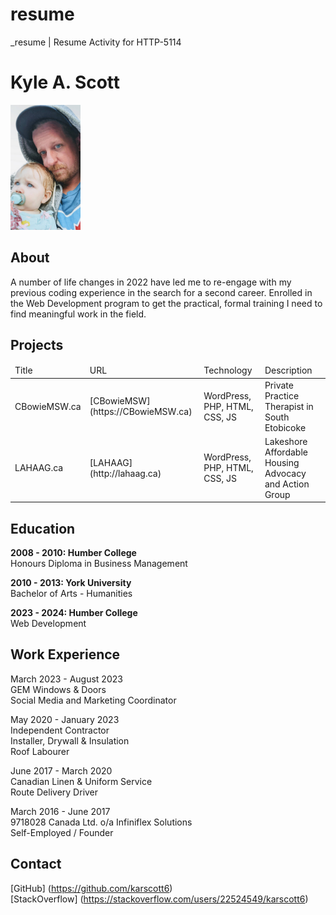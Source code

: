 # resume
_resume | Resume Activity for HTTP-5114

# Kyle A. Scott

<img src="_readme/portrait2.jpg" height="200">

## About

A number of life changes in 2022 have led me to re-engage with my previous coding experience in the search for a second career. Enrolled in the Web Development program to get the practical, formal training I need to find meaningful work in the field.

## Projects

<table>
    <thead>
        <tr>
            <td>Title</td>
            <td>URL</td>
            <td>Technology</td>
            <td>Description</td>
        </tr>
    </thead>
    <tbody>
        <tr>
            <td>CBowieMSW.ca</td>
            <td>
            [CBowieMSW] (https://CBowieMSW.ca)
            </td>
            <td>WordPress, PHP, HTML, CSS, JS</td>
            <td>Private Practice Therapist in South Etobicoke</td>
        </tr>
         <tr>
            <td>LAHAAG.ca</td>
            <td>
            [LAHAAG] (http://lahaag.ca)
            </td>
            <td>WordPress, PHP, HTML, CSS, JS</td>
            <td>Lakeshore Affordable Housing Advocacy and Action Group</td>
        </tr>
    </tbody>
</table>

## Education

**2008 - 2010: Humber College**  
Honours Diploma in Business Management

**2010 - 2013: York University**  
Bachelor of Arts - Humanities

**2023 - 2024: Humber College**  
Web Development

## Work Experience

March 2023 - August 2023  
GEM Windows & Doors  
Social Media and Marketing Coordinator

May 2020 - January 2023  
Independent Contractor  
Installer, Drywall & Insulation  
Roof Labourer  

June 2017 - March 2020  
Canadian Linen & Uniform Service  
Route Delivery Driver  

March 2016 - June 2017  
9718028 Canada Ltd. o/a Infiniflex Solutions  
Self-Employed / Founder

## Contact

[GitHub] (https://github.com/karscott6)  
[StackOverflow] (https://stackoverflow.com/users/22524549/karscott6)